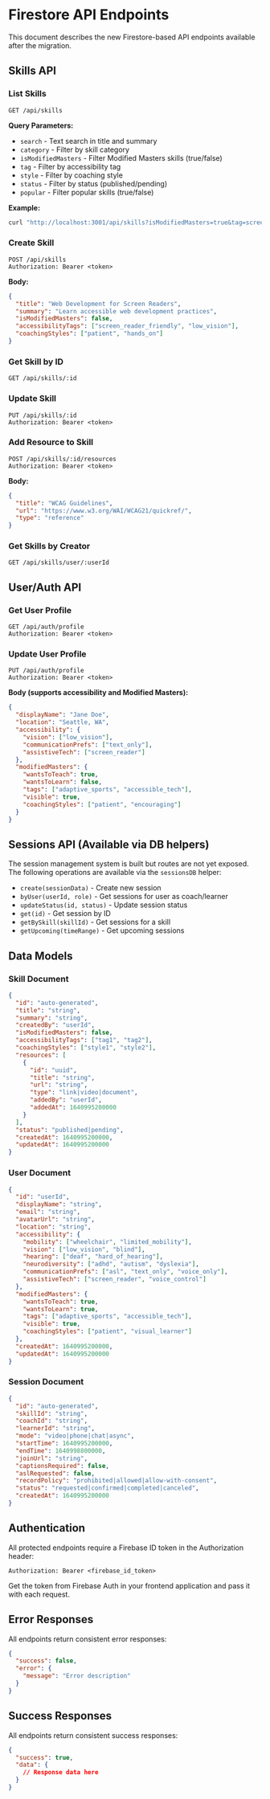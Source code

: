 # Firestore API Endpoints

This document describes the new Firestore-based API endpoints available after the migration.

## Skills API

### List Skills
```
GET /api/skills
```

**Query Parameters:**
- `search` - Text search in title and summary
- `category` - Filter by skill category
- `isModifiedMasters` - Filter Modified Masters skills (true/false)
- `tag` - Filter by accessibility tag
- `style` - Filter by coaching style
- `status` - Filter by status (published/pending)
- `popular` - Filter popular skills (true/false)

**Example:**
```bash
curl "http://localhost:3001/api/skills?isModifiedMasters=true&tag=screen_reader_friendly"
```

### Create Skill
```
POST /api/skills
Authorization: Bearer <token>
```

**Body:**
```json
{
  "title": "Web Development for Screen Readers",
  "summary": "Learn accessible web development practices",
  "isModifiedMasters": false,
  "accessibilityTags": ["screen_reader_friendly", "low_vision"],
  "coachingStyles": ["patient", "hands_on"]
}
```

### Get Skill by ID
```
GET /api/skills/:id
```

### Update Skill
```
PUT /api/skills/:id
Authorization: Bearer <token>
```

### Add Resource to Skill
```
POST /api/skills/:id/resources
Authorization: Bearer <token>
```

**Body:**
```json
{
  "title": "WCAG Guidelines",
  "url": "https://www.w3.org/WAI/WCAG21/quickref/",
  "type": "reference"
}
```

### Get Skills by Creator
```
GET /api/skills/user/:userId
```

## User/Auth API

### Get User Profile
```
GET /api/auth/profile
Authorization: Bearer <token>
```

### Update User Profile
```
PUT /api/auth/profile
Authorization: Bearer <token>
```

**Body (supports accessibility and Modified Masters):**
```json
{
  "displayName": "Jane Doe",
  "location": "Seattle, WA",
  "accessibility": {
    "vision": ["low_vision"],
    "communicationPrefs": ["text_only"],
    "assistiveTech": ["screen_reader"]
  },
  "modifiedMasters": {
    "wantsToTeach": true,
    "wantsToLearn": false,
    "tags": ["adaptive_sports", "accessible_tech"],
    "visible": true,
    "coachingStyles": ["patient", "encouraging"]
  }
}
```

## Sessions API (Available via DB helpers)

The session management system is built but routes are not yet exposed. The following operations are available via the `sessionsDB` helper:

- `create(sessionData)` - Create new session
- `byUser(userId, role)` - Get sessions for user as coach/learner  
- `updateStatus(id, status)` - Update session status
- `get(id)` - Get session by ID
- `getBySkill(skillId)` - Get sessions for a skill
- `getUpcoming(timeRange)` - Get upcoming sessions

## Data Models

### Skill Document
```json
{
  "id": "auto-generated",
  "title": "string",
  "summary": "string", 
  "createdBy": "userId",
  "isModifiedMasters": false,
  "accessibilityTags": ["tag1", "tag2"],
  "coachingStyles": ["style1", "style2"],
  "resources": [
    {
      "id": "uuid",
      "title": "string",
      "url": "string", 
      "type": "link|video|document",
      "addedBy": "userId",
      "addedAt": 1640995200000
    }
  ],
  "status": "published|pending",
  "createdAt": 1640995200000,
  "updatedAt": 1640995200000
}
```

### User Document
```json
{
  "id": "userId",
  "displayName": "string",
  "email": "string",
  "avatarUrl": "string",
  "location": "string",
  "accessibility": {
    "mobility": ["wheelchair", "limited_mobility"],
    "vision": ["low_vision", "blind"],  
    "hearing": ["deaf", "hard_of_hearing"],
    "neurodiversity": ["adhd", "autism", "dyslexia"],
    "communicationPrefs": ["asl", "text_only", "voice_only"],
    "assistiveTech": ["screen_reader", "voice_control"]
  },
  "modifiedMasters": {
    "wantsToTeach": true,
    "wantsToLearn": true,
    "tags": ["adaptive_sports", "accessible_tech"],
    "visible": true,
    "coachingStyles": ["patient", "visual_learner"]  
  },
  "createdAt": 1640995200000,
  "updatedAt": 1640995200000
}
```

### Session Document  
```json
{
  "id": "auto-generated",
  "skillId": "string",
  "coachId": "string",
  "learnerId": "string", 
  "mode": "video|phone|chat|async",
  "startTime": 1640995200000,
  "endTime": 1640998800000,
  "joinUrl": "string",
  "captionsRequired": false,
  "aslRequested": false, 
  "recordPolicy": "prohibited|allowed|allow-with-consent",
  "status": "requested|confirmed|completed|canceled",
  "createdAt": 1640995200000
}
```

## Authentication

All protected endpoints require a Firebase ID token in the Authorization header:

```
Authorization: Bearer <firebase_id_token>
```

Get the token from Firebase Auth in your frontend application and pass it with each request.

## Error Responses

All endpoints return consistent error responses:

```json
{
  "success": false,
  "error": {
    "message": "Error description"
  }
}
```

## Success Responses

All endpoints return consistent success responses:

```json
{
  "success": true,
  "data": {
    // Response data here
  }
}
```